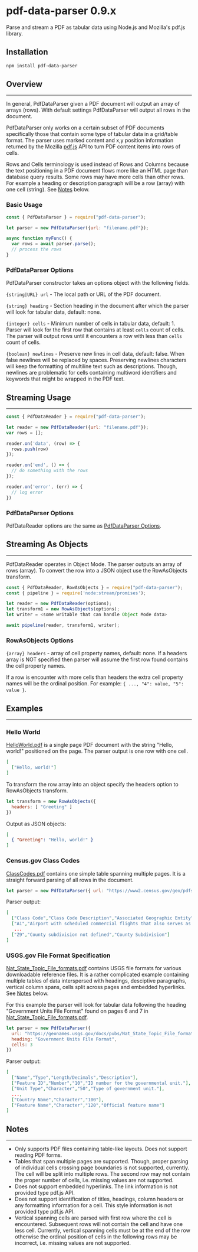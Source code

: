 # pdf-data-parser 0.9.x

Parse and stream a PDF as tabular data using Node.js and Mozilla's pdf.js library.

## Installation

```bash
npm install pdf-data-parser
```

## Overview

---

In general, PdfDataParser given a PDF document will output an array of arrays (rows).  With default settings PdfDataParser will output all rows in the document.

PdfDataParser only works on a certain subset of PDF documents specifically those that contain some type of tabular data in a grid/table format. The parser uses marked content and x,y position information returned by the Mozilla [pdf.js](https://github.com/mozilla/pdf.js) API to turn PDF content items into rows of cells.

Rows and Cells terminology is used instead of Rows and Columns because the text positioning in a PDF document flows more like an HTML page than database query results. Some rows may have more cells than other rows. For example a heading or description paragraph will be a row (array) with one cell (string).  See [Notes](#Notes) below.

### Basic Usage

```javascript
const { PdfDataParser } = require("pdf-data-parser"); 

let parser = new PdfDataParser({url: "filename.pdf"});

async function myFunc() {
  var rows = await parser.parse();
  // process the rows
}
```

### PdfDataParser Options

PdfDataParser constructor takes an options object with the following fields.

`{string|URL} url` - The local path or URL of the PDF document.

`{string} heading` - Section heading in the document after which the parser will look for tabular data, default: none.

`{integer} cells` - Minimum number of cells in tabular data, default: 1. Parser will look for the first row that contains at least `cells` count of cells. The parser will output rows until it encounters a row with less than `cells` count of cells.

`{boolean} newlines` - Preserve new lines in cell data, default: false. When false newlines will be replaced by spaces. Preserving newlines characters will keep the formatting of multiline text such as descriptions. Though, newlines are problematic for cells containing multiword identifiers and keywords that might be wrapped in the PDF text.

## Streaming Usage

---

```javascript
const { PdfDataReader } = require("pdf-data-parser"); 

let reader = new PdfDataReader({url: "filename.pdf"});
var rows = [];

reader.on('data', (row) => {
  rows.push(row)
});

reader.on('end', () => {
  // do something with the rows
});

reader.on('error', (err) => {
  // log error
})
```

### PdfDataParser Options

PdfDataReader options are the same as [PdfDataParser Options](#pdf-data-parser-options).

## Streaming As Objects

---

PdfDataReader operates in Object Mode. The parser outputs an array of rows (array). To convert the row into a JSON object use the RowAsObjects transform.

```javascript
const { PdfDataReader, RowAsObjects } = require("pdf-data-parser");
const { pipeline } = require('node:stream/promises');

let reader = new PdfDataReader(options);
let transform1 = new RowAsObjects(options);
let writer = <some writable that can handle Object Mode data>

await pipeline(reader, transform1, writer);
```

### RowAsObjects Options

`{array} headers` - array of cell property names, default: none. If a headers array is NOT specified then parser will assume the first row found contains the cell property names.

If a row is encounter with more cells than headers the extra cell property names will be the ordinal position. For example: `{ ..., "4": value, "5": value }`.

## Examples

---

### Hello World

[HelloWorld.pdf](./data/pdf/helloworld.pdf) is a single page PDF document with the string "Hello, world!" positioned on the page. The parser output is one row with one cell.

```json
[
  ["Hello, world!"]
]
```

To transform the row array into an object specify the headers option to RowAsObjects transform.

```javascript
let transform = new RowAsObjects({ 
  headers: [ "Greeting" ] 
})
```

Output as JSON objects:

```json
[
  { "Greeting": "Hello, world!" }
]
```

### Census.gov Class Codes

[ClassCodes.pdf](./data/pdf/ClassCodes.pdf) contains one simple table spanning multiple pages. It is a straight forward parsing of all rows in the document.

```javascript
let parser = new PdfDataParser({ url: "https://www2.census.gov/geo/pdfs/reference/ClassCodes.pdf" })
```

Parser output:

```json
[
  ["Class Code","Class Code Description","Associated Geographic Entity"],
  ["A1","Airport with scheduled commercial flights that also serves as a military installation","Locality Point, Military Installation"],
   ...
  ["Z9","County subdivision not defined","County Subdivision"]
]
```

### USGS.gov File Format Specification

[Nat_State_Topic_File_formats.pdf](./data/pdf/Nat_State_Topic_File_formats.pdf) contains USGS file formats for various downloadable reference files.  It is a rather complicated example containing multiple tables of data interspersed with headings, desciptive paragraphs, vertical column spans, cells split across pages and embedded hyperlinks.  See [Notes](#Notes) below.

For this example the parser will look for tabular data following the heading "Government Units File Format" found on pages 6 and 7 in [Nat_State_Topic_File_formats.pdf](./data/pdf/Nat_State_Topic_File_formats.pdf).

```javascript
let parser = new PdfDataParser({  
  url: "https://geonames.usgs.gov/docs/pubs/Nat_State_Topic_File_formats.pdf",  
  heading: "Government Units File Format",  
  cells: 3  
})
```

Parser output:

```json
[
  ["Name","Type","Length/Decimals","Description"],
  ["Feature ID","Number","10","ID number for the governmental unit."],
  ["Unit Type","Character","50","Type of government unit."],
  ...,
  ["Country Name","Character","100"],
  ["Feature Name","Character","120","Official feature name"]
]
```

## Notes

---

* Only supports PDF files containing table-like layouts. Does not support reading PDF forms.
* Tables that span multiple pages are supported. Though, proper parsing of individual cells crossing page boundaries is not supported, currently. The cell will be split into multiple rows. The second row may not contain the proper number of cells, i.e. missing values are not supported.
* Does not support embedded hyperlinks. The link information is not provided type pdf.js API.
* Does not support identification of titles, headings, column headers or any formatting information for a cell. This style information is not provided type pdf.js API.
* Vertical spanning cells are parsed with first row where the cell is encountered. Subsequent rows will not contain the cell and have one less cell. Currently, vertical spanning cells must be at the end of the row otherwise the ordinal position of cells in the following rows may be incorrect, i.e. missing values are not supported.

